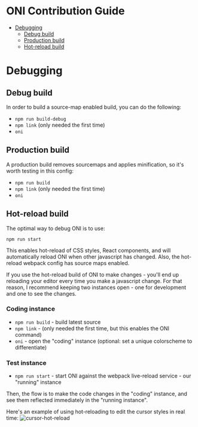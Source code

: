 # ONI Contribution Guide

- [Debugging](#debugging)
    - [Debug build](#debug-build)
    - [Production build](#production-build)
    - [Hot-reload build](#hot-reload-build)

# Debugging

## Debug build

In order to build a source-map enabled build, you can do the following:

- `npm run build-debug`
- `npm link` (only needed the first time)
- `oni`

## Production build

A production build removes sourcemaps and applies minification, so it's worth testing in this config:

- `npm run build`
- `npm link` (only needed the first time)
- `oni`

## Hot-reload build

The optimal way to debug ONI is to use:

```
npm run start
```

This enables hot-reload of CSS styles, React components, and will automatically reload ONI when other javascript has changed. Also, the hot-reload webpack config has source maps enabled.

If you use the hot-reload build of ONI to make changes - you'll end up reloading your editor every time you make a javascript change. For that reason, I recommend keeping two instances open - one for development and one to see the changes.

### Coding instance

- `npm run build` - build latest source
- `npm link` - (only needed the first time, but this enables the ONI command)
- `oni` - open the "coding" instance (optional: set a unique colorscheme to differentiate)

### Test instance

- `npm run start` - start ONI against the webpack live-reload service - our "running" instance

Then, the flow is to make the code changes in the "coding" instance, and see them reflected immediately in the "running instance".

Here's an example of using hot-reloading to edit the cursor styles in real time:
![cursor-hot-reload](http://i.imgur.com/pabtP0H.gifv)

